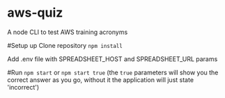# aws-quiz
A node CLI to test AWS training acronyms

#Setup up
Clone repository
`npm install`

Add .env file with SPREADSHEET_HOST and SPREADSHEET_URL params

#Run
`npm start` or `npm start true` (the `true` parameters will show you the correct answer as you go, without it the application will just state 'incorrect')
